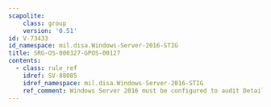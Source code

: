 ```yaml
---
scapolite:
    class: group
    version: '0.51'
id: V-73433
id_namespace: mil.disa.Windows-Server-2016-STIG
title: SRG-OS-000327-GPOS-00127
contents:
  - class: rule_ref
    idref: SV-88085
    idref_namespace: mil.disa.Windows-Server-2016-STIG
    ref_comment: Windows Server 2016 must be configured to audit Detailed Tr ...
---
```


